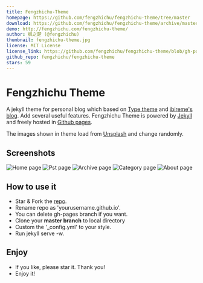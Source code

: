 ```yaml
---
title: Fengzhichu-Theme
homepage: https://github.com/fengzhichu/fengzhichu-theme/tree/master
download: https://github.com/fengzhichu/fengzhichu-theme/archive/master.zip
demo: http://fengzhichu.com/fengzhichu-theme/
author: 枫之楚 (@fengzhichu)
thumbnail: fengzhichu-theme.jpg
license: MIT License
license_link: https://github.com/fengzhichu/fengzhichu-theme/blob/gh-pages/LICENSE
github_repo: fengzhichu/fengzhichu-theme
stars: 59
---
```


# Fengzhichu Theme

A jekyll theme for personal blog which based on [Type theme](https://github.com/rohanchandra/type-theme)
and [ibireme's blog](http://blog.ibireme.com). Add several useful
features. Fengzhichu Theme is powered by [Jekyll](http://jekyllrb.com/)
and freely hosted in [Github pages](https://pages.github.com/).

The images shown in theme load from [Unsplash](https://unsplash.com)
and change randomly.

## Screenshots

![Home page](https://raw.githubusercontent.com/fengzhichu/fengzhichu-theme/master/img/Screenshot1.jpg)
![Pst page](https://raw.githubusercontent.com/fengzhichu/fengzhichu-theme/master/img/Screenshot2.jpg)
![Archive page](https://raw.githubusercontent.com/fengzhichu/fengzhichu-theme/master/img/Screenshot3.jpg)
![Category page](https://raw.githubusercontent.com/fengzhichu/fengzhichu-theme/master/img/Screenshot4.jpg)
![About page](https://raw.githubusercontent.com/fengzhichu/fengzhichu-theme/master/img/Screenshot5.jpg)

## How to use it

* Star & Fork the [repo](https://github.com/fengzhichu/fengzhichu-theme).
* Rename repo as 'yourusername.github.io'.
* You can delete gh-pages branch if you want.
* Clone your <b>master branch</b> to local directory
* Custom the '_config.yml' to your style.
* Run jekyll serve -w.

## Enjoy

* If you like, please star it. Thank you!
* Enjoy it!
